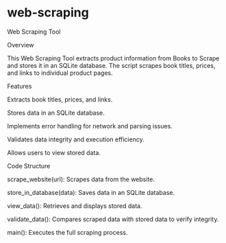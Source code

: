 # web-scraping
Web Scraping Tool

Overview

This Web Scraping Tool extracts product information from Books to Scrape and stores it in an SQLite database. The script scrapes book titles, prices, and links to individual product pages.

Features

Extracts book titles, prices, and links.

Stores data in an SQLite database.

Implements error handling for network and parsing issues.

Validates data integrity and execution efficiency.

Allows users to view stored data.

Code Structure

scrape_website(url): Scrapes data from the website.

store_in_database(data): Saves data in an SQLite database.

view_data(): Retrieves and displays stored data.

validate_data(): Compares scraped data with stored data to verify integrity.

main(): Executes the full scraping process.
